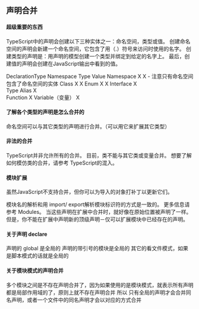 ## 声明合并

#### 超级重要的东西
TypeScript中的声明会创建以下三种实体之一：命名空间，类型或值。 创建命名空间的声明会新建一个命名空间，它包含了用（.）符号来访问时使用的名字。 创建类型的声明是：用声明的模型创建一个类型并绑定到给定的名字上。 最后，创建值的声明会创建在JavaScript输出中看到的值。

DeclarationType	Namespace	Type	Value
Namespace	    X		            X     - 注意只有命名空间包含了命名空间的实体
Class		                X	    X
Enum		                X	    X
Interface		            X	
Type Alias		            X	
Function			                X
Variable（变量）			         X

#### 了解各个类型的声明是怎么合并的

命名空间可以与其它类型的声明进行合并。（可以用它来扩展其它类型）

#### 非法的合并
TypeScript并非允许所有的合并。 目前，类不能与其它类或变量合并。 想要了解如何模仿类的合并，请参考 TypeScript的混入。

#### 模块扩展

虽然JavaScript不支持合并，但你可以为导入的对象打补丁以更新它们。

模块名的解析和用 import/ export解析模块标识符的方式是一致的。 更多信息请参考 Modules。 当这些声明在扩展中合并时，就好像在原始位置被声明了一样。 但是，你不能在扩展中声明新的顶级声明－仅可以扩展模块中已经存在的声明。

#### 关于声明 declare

声明的 global 是全局的
声明的带引号的模块是全局的
其它的看文件模式，如果是脚本模式的话就是全局的

#### 关于模块模式的声明合并

多个模块之间是不存在声明合并了，因为如果使用的是模块模式，就表示所有声明都是局部作用域的了，原则上就不存在声明合并
所以 只有全局的声明才会合并同名声明，或者一个文件中的同名声明才会以对应的方式合并